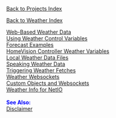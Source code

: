 [Back to Projects Index](/index)

[Back to Weather Index](/Wx_index)

<a href="webwx.html">Web-Based Weather Data</a><br>
<a href="controlvars.html">Using Weather Control Variables</a><br>
<a href="forecast.html">Forecast Examples</a><br>
<a href="hvwxvars.html">HomeVision Controller Weather Variables</a><br>
<a href="localwx.html">Local Weather Data Files</a><br>
<a href="speechwx.html">Speaking Weather Data</a><br>
<a href="wxtriggers.html">Triggering Weather Fetches</a><br>
<a href="wxws.html">Weather Websockets</a><br>
<a href="custom.html">Custom Objects and Websockets</a><br>
<a href="netio.html">Weather Info for NetIO</a><br>
<br><font color="#0000FF"><b>See Also:</b></font><br>
<a href="disclaimer.html">Disclaimer</a><br>
